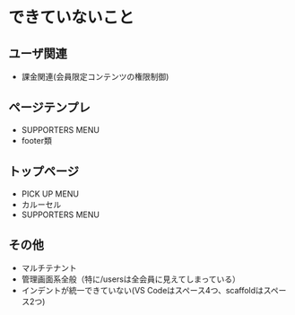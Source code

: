 # できていないこと
## ユーザ関連
* 課金関連(会員限定コンテンツの権限制御)

## ページテンプレ
* SUPPORTERS MENU
* footer類

## トップページ
* PICK UP MENU
* カルーセル
* SUPPORTERS MENU


## その他
* マルチテナント
* 管理画面系全般（特に/usersは全会員に見えてしまっている）
* インデントが統一できていない(VS Codeはスペース4つ、scaffoldはスペース2つ)